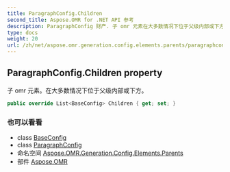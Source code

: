 ```yaml
---
title: ParagraphConfig.Children
second_title: Aspose.OMR for .NET API 参考
description: ParagraphConfig 财产. 子 omr 元素在大多数情况下位于父级内部或下方
type: docs
weight: 20
url: /zh/net/aspose.omr.generation.config.elements.parents/paragraphconfig/children/
---
```

## ParagraphConfig.Children property

子 omr 元素。在大多数情况下位于父级内部或下方。

```csharp
public override List<BaseConfig> Children { get; set; }
```

### 也可以看看

* class [BaseConfig](../../../aspose.omr.generation.config/baseconfig/)
* class [ParagraphConfig](../)
* 命名空间 [Aspose.OMR.Generation.Config.Elements.Parents](../../paragraphconfig/)
* 部件 [Aspose.OMR](../../../)


